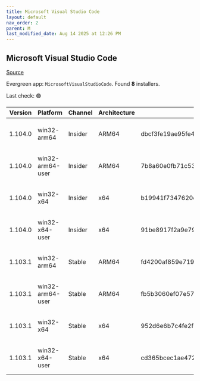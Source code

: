```yaml
---
title: Microsoft Visual Studio Code
layout: default
nav_order: 2
parent: M
last_modified_date: Aug 14 2025 at 12:26 PM
---
```


## Microsoft Visual Studio Code

[Source](https://code.visualstudio.com)

Evergreen app: `MicrosoftVisualStudioCode`. Found **8** installers.

Last check: 🟢

| Version | Platform         | Channel | Architecture | Sha256                                                           | URI                                                                                                                                                                                                                                                                                                              |
| ------- | ---------------- | ------- | ------------ | ---------------------------------------------------------------- | ---------------------------------------------------------------------------------------------------------------------------------------------------------------------------------------------------------------------------------------------------------------------------------------------------------------- |
| 1.104.0 | win32-arm64      | Insider | ARM64        | dbcf3fe19ae95fe493b4ac09b2ee98895d30feee2e1884f01c1d4651952c810f | [https://vscode.download.prss.microsoft.com/dbazure/download/insider/3b5110391dffc18e9983d33d6340c5c8e642f3a8/VSCodeSetup-arm64-1.104.0-insider.exe](https://vscode.download.prss.microsoft.com/dbazure/download/insider/3b5110391dffc18e9983d33d6340c5c8e642f3a8/VSCodeSetup-arm64-1.104.0-insider.exe)         |
| 1.104.0 | win32-arm64-user | Insider | ARM64        | 7b8a60e0fb71c53349a46d64d220b097bdee9e0564242487edb5f5feec0756c0 | [https://vscode.download.prss.microsoft.com/dbazure/download/insider/3b5110391dffc18e9983d33d6340c5c8e642f3a8/VSCodeUserSetup-arm64-1.104.0-insider.exe](https://vscode.download.prss.microsoft.com/dbazure/download/insider/3b5110391dffc18e9983d33d6340c5c8e642f3a8/VSCodeUserSetup-arm64-1.104.0-insider.exe) |
| 1.104.0 | win32-x64        | Insider | x64          | b19941f7347620dd107b728a78059bf6f1bb4f50ab3e00cbcc347ebd4a0d45d2 | [https://vscode.download.prss.microsoft.com/dbazure/download/insider/3b5110391dffc18e9983d33d6340c5c8e642f3a8/VSCodeSetup-x64-1.104.0-insider.exe](https://vscode.download.prss.microsoft.com/dbazure/download/insider/3b5110391dffc18e9983d33d6340c5c8e642f3a8/VSCodeSetup-x64-1.104.0-insider.exe)             |
| 1.104.0 | win32-x64-user   | Insider | x64          | 91be8917f2a9e79541e7684d4642382e4a2782bed6d44a34f08f46d00e7d39cf | [https://vscode.download.prss.microsoft.com/dbazure/download/insider/3b5110391dffc18e9983d33d6340c5c8e642f3a8/VSCodeUserSetup-x64-1.104.0-insider.exe](https://vscode.download.prss.microsoft.com/dbazure/download/insider/3b5110391dffc18e9983d33d6340c5c8e642f3a8/VSCodeUserSetup-x64-1.104.0-insider.exe)     |
| 1.103.1 | win32-arm64      | Stable  | ARM64        | fd4200af859e719186c1b420a23d67f76ab9512a1016500e905e24ad9534fafb | [https://vscode.download.prss.microsoft.com/dbazure/download/stable/360a4e4fd251bfce169a4ddf857c7d25d1ad40da/VSCodeSetup-arm64-1.103.1.exe](https://vscode.download.prss.microsoft.com/dbazure/download/stable/360a4e4fd251bfce169a4ddf857c7d25d1ad40da/VSCodeSetup-arm64-1.103.1.exe)                           |
| 1.103.1 | win32-arm64-user | Stable  | ARM64        | fb5b3060ef07e57cc9afd6fa6ae57c5f38a7902519bc56668607784dc5f48c54 | [https://vscode.download.prss.microsoft.com/dbazure/download/stable/360a4e4fd251bfce169a4ddf857c7d25d1ad40da/VSCodeUserSetup-arm64-1.103.1.exe](https://vscode.download.prss.microsoft.com/dbazure/download/stable/360a4e4fd251bfce169a4ddf857c7d25d1ad40da/VSCodeUserSetup-arm64-1.103.1.exe)                   |
| 1.103.1 | win32-x64        | Stable  | x64          | 952d6e6b7c4fe2f315a32b00f674e659c30fa13af1539691e9d16e93cd45aed0 | [https://vscode.download.prss.microsoft.com/dbazure/download/stable/360a4e4fd251bfce169a4ddf857c7d25d1ad40da/VSCodeSetup-x64-1.103.1.exe](https://vscode.download.prss.microsoft.com/dbazure/download/stable/360a4e4fd251bfce169a4ddf857c7d25d1ad40da/VSCodeSetup-x64-1.103.1.exe)                               |
| 1.103.1 | win32-x64-user   | Stable  | x64          | cd365bcec1ae4723dcf88f722226d52d4ef6d87898afaef1edf406f966688e6e | [https://vscode.download.prss.microsoft.com/dbazure/download/stable/360a4e4fd251bfce169a4ddf857c7d25d1ad40da/VSCodeUserSetup-x64-1.103.1.exe](https://vscode.download.prss.microsoft.com/dbazure/download/stable/360a4e4fd251bfce169a4ddf857c7d25d1ad40da/VSCodeUserSetup-x64-1.103.1.exe)                       |
